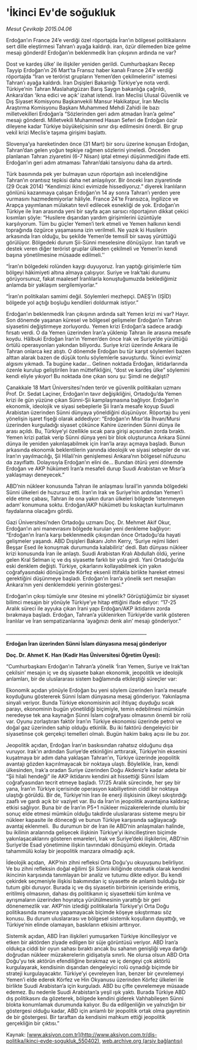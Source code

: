 # 'İkinci Ev'de soğukluk

*Mesut Çevikalp 2015.04.06*

<div class="pNewsDetailMainContent" itemprop="articleBody">
 <p>
  Erdoğan’ın France 24’e verdiği özel röportajda İran’ın bölgesel politikalarını sert dille eleştirmesi Tahran’ı ayağa kaldırdı. iran, özür dilemeden bize gelme mesajı gönderdi! Erdoğan’ın beklenmedik İran çıkışının ardında ne var?
 </p>
 <p>
  Dost ve kardeş ülke’ ile ilişkiler yeniden gerildi. Cumhurbaşkanı Recep Tayyip Erdoğan’ın 26 Mart’ta Fransız haber kanalı France 24’e verdiği röportajda “İran ve terörist grupların Yemen’den çekilmelerini” istemesi Tahran’ı ayağa kaldırdı. İran Dışişleri Bakanlığı Türkiye’ye nota verdi. Türkiye’nin Tahran Maslahatgüzarı Barış Saygın bakanlığa çağrıldı, Ankara’dan ‘ikna edici ve açık’ izahat istendi. İran Meclisi Ulusal Güvenlik ve Dış Siyaset Komisyonu Başkanvekili Mansur Hakikatpur, İran Meclis Araştırma Komisyonu Başkanı Muhammed Mehdi Zahidi ile bazı milletvekilleri Erdoğan’a “Sözlerinden geri adım atmadan İran’a gelme” mesajı gönderdi. Milletvekili Muhammed Hasan Seferi de Erdoğan özür dileyene kadar Türkiye büyükelçisinin sınır dışı edilmesini önerdi. Bir grup vekil krizi Meclis’e taşıma girişimi başlattı.
 </p>
 <p>
  Slovenya’ya hareketinden önce (31 Mart) bir soru üzerine konuşan Erdoğan, Tahran’dan gelen yoğun tepkiye rağmen sözlerini yineledi. Önceden planlanan Tahran ziyaretini (6-7 Nisan) iptal etmeyi düşünmediğini ifade etti. Erdoğan’ın geri adım atmaması Tahran’daki tansiyonu daha da artırdı.
 </p>
 <p>
  Türk basınında pek yer bulmayan uzun röportajın aslı incelendiğine Tahran’ın orantısız tepkisi daha net anlaşılıyor. Bir önceki İran ziyaretinde (29 Ocak 2014) “Kendimizi ikinci evimizde hissediyoruz.” diyerek İranlıların gönlünü kazanmaya çalışan Erdoğan’ın 14 ay sonra Tahran’ı yerden yere vurmasını hazmedemiyorlar hâliyle. France 24’te Fransızca, İngilizce ve Arapça yayımlanan mülakatın tevil edilecek esnekliği de yok. Erdoğan’ın Türkiye ile İran arasında yeni bir sayfa açan sarsıcı röportajının dikkat çekici kısımları şöyle: “Husilere dışarıdan yardım girişimlerini üzüntüyle karşılıyorum. Tüm bu güçler Yemen’i terk etmeli ve Yemen halkının kendi toprağında özgürce yaşamasına izin verilmeli. Ne yazık ki Husilerin arkasında İran olduğu, bu şekilde Yemen’de temsilî bir savaş yürüttüğü görülüyor. Bölgedeki durum Şii-Sünni meselesine dönüşüyor. İran tarafı ve destek veren diğer terörist gruplar ülkeden çekilmeli ve Yemen’in kendi başına yönetilmesine müsaade edilmeli.’’
 </p>
 <p>
  “İran’ın bölgedeki rolünden kaygı duyuyoruz. İran yaptığı girişimlerle tüm bölgeyi hâkimiyeti altına almaya çalışıyor. Suriye ve Irak’taki durumu görüyorsunuz, fakat maalesef İranlılarla konuştuğumuzda beklediğimiz anlamda bir yaklaşım sergilemiyorlar.”
 </p>
 <p>
  “İran’ın politikaları samimi değil. Söylemleri mezhepçi. DAEŞ’in (IŞİD) bölgede yol açtığı boşluğu kendileri doldurmak istiyor.”
 </p>
 <p>
  Erdoğan’ın beklenmedik İran çıkışının ardında salt Yemen krizi mi var? Hayır. Son dönemde yaşanan küresel ve bölgesel gelişmeler Erdoğan’ın Tahran siyasetini değiştirmeye zorluyordu. Yemen krizi Erdoğan’a sadece aradığı fırsatı verdi. O da Yemen üzerinden İran’a yüklenip Tahran ile arasına mesafe koydu. Hâlbuki Erdoğan İran’ın Yemen’den önce Irak ve Suriye’de yürüttüğü örtülü operasyonları yakından biliyordu. Suriye krizi üzerinde Ankara ile Tahran onlarca kez atıştı. O dönemde Erdoğan bu tür karşıt söylemleri bazen alttan alarak bazen de düşük tonlu söylemlerle savuşturdu. ‘İkinci evimiz’ algısını yıkmadı. Ta bugüne kadar… Gelinen noktada Erdoğan, iktidarlarında özenle kurulup geliştirilen İran müttefikliğini, “dost ve kardeş ülke” söylemini kendi eliyle yıkıyor! Bu noktada öne çıkan soru şu: Şimdi ne değişti?
 </p>
 <p>
  Çanakkale 18 Mart Üniversitesi’nden terör ve güvenlik politikaları uzmanı Prof. Dr. Sedat Laçiner, Erdoğan’ın tavır değişikliğini, Ortadoğu’da Yemen krizi ile gün yüzüne çıkan Sünni-Şii kamplaşmasına bağlıyor. Erdoğan’ın ekonomik, ideolojik ve siyasi sebeplerle Şii İran’a mesafe koyup Suudi Arabistan üzerinden Sünni dünyaya yöneldiğini düşünüyor. Röportajı bu yeni yönelişin işaret fişeği olarak addediyor: “Erdoğan’ın Mısır’da İhvan/Mursi üzerinden kurguladığı siyaset çökünce Kahire üzerinden Sünni dünya ile arası açıldı. Bu, Türkiye’yi özellikle sıcak para girişi açısından zorda bıraktı. Yemen krizi patlak verip Sünni dünya yeni bir blok oluşturunca Ankara Sünni dünya ile yeniden yakınlaşabilmek için İran’la arayı açmaya başladı. Bunun arkasında ekonomik beklentilerin yanında ideolojik ve siyasi sebepler de var. İran’ın yayılmacılığı, Şii Hilali’nin genişlemesi Ankara’nın bölgesel nüfuzunu da zayıflattı. Dolayısıyla Erdoğan’ın elini de... Bundan ötürü yeni dönemde Erdoğan ve AKP hükümeti İran’a mesafeli durup Suudi Arabistan ve Mısır’a yaklaşmayı deneyecek.”
 </p>
 <p>
  ABD’nin nükleer konusunda Tahran ile anlaşması İsrail’in yanında bölgedeki Sünni ülkeleri de huzursuz etti. İran’ın Irak ve Suriye’nin ardından Yemen’i elde etme çabası, Tahran ile ona yakın duran ülkeleri bölgede ‘istenmeyen adam’ konumuna soktu. Erdoğan/AKP hükümeti bu kıskaçtan kurtulmanın faydalarına olacağını gördü.
 </p>
 <p>
  Gazi Üniversitesi’nden Ortadoğu uzmanı Doç. Dr. Mehmet Akif Okur, Erdoğan’ın ani manevrasını bölgede kurulan yeni denkleme bağlıyor: “Erdoğan’ın İran’a karşı beklenmedik çıkışından önce Ortadoğu’da hayati gelişmeler yaşandı. ABD Dışişleri Bakanı John Kerry, ‘Suriye rejimi lideri Beşşar Esed ile konuşmak durumunda kalabiliriz’ dedi. Batı dünyası nükleer krizi konusunda İran ile anlaştı. Suudi Arabistan Kralı Abdullah öldü, yerine gelen Kral Selman iç ve dış siyasette farklı bir yola girdi. Yani Ortadoğu’da eski denklem değişti. Türkiye, çıkarlarını kollayabilmek için yakın coğrafyasındaki dönüşümde Körfez eksenli ittifakla birlikte hareket etmesi gerektiğini düşünmeye başladı. Erdoğan’ın İran’a yönelik sert mesajları Ankara’nın yeni denklemdeki yerinin göstergesi.”
 </p>
 <p>
  Erdoğan’ın çıkışı tümüyle sınır ötesine mi yönelik? Görüştüğümüz bir siyaset bilimci mesajın bir yönüyle Türkiye’ye hitap ettiğini ifade ediyor: “17-25 Aralık süreci ile ayyuka çıkan İrani yapı Erdoğan/AKP iktidarını zorda bırakmaya başladı. Erdoğan, Tahran’a yüklenirken Türkiye’de varlık gösteren İranlılar ve İran sempatizanlarına ‘ayağınızı denk alın’ mesajı gönderiyor.”
 </p>
 <p>
  ____________________________________________________________
 </p>
 <p>
  <strong>
   Erdoğan İran üzerinden Sünni İslam dünyasına mesaj gönderiyor
  </strong>
 </p>
 <p>
  <strong>
   Doç. Dr. Ahmet K. Han (Kadir Has Üniversitesi Öğretim Üyesi):
  </strong>
 </p>
 <p>
  “Cumhurbaşkanı Erdoğan’ın Tahran’a yönelik ‘İran Yemen, Suriye ve Irak’tan çekilsin’ mesajın iç ve dış siyasete bakan ekonomik, jeopolitik ve ideolojik anlamları, bir de uluslararası sistem bağlamında etkileştiği süreçler var:
 </p>
 <p>
  Ekonomik açıdan yönüyle Erdoğan bu yeni söylem üzerinden İran’a mesafe koyduğunu göstererek Sünni İslam dünyasına mesaj gönderiyor. Yakınlaşma sinyali veriyor. Bunda Türkiye ekonomisinin acil ihtiyaç duyduğu sıcak parayı, ekonominin bugün yönetildiği biçimiyle, temin edebilmesi mümkün neredeyse tek ana kaynağın Sünni İslam coğrafyası olmasının önemli bir rolü var. Oyunu zorlaştıran faktör İran’ın Türkiye ekonomisi üzerinde petrol ve doğal gaz üzerinden sahip olduğu etkinlik. Bu iki faktörü dengeleyici bir siyasetinse çok gerçekçi temelleri olmalı. Bugün hakim bakış açısı ile bu zor.
 </p>
 <p>
  Jeopolitik açıdan, Erdoğan İran’ın baskısından rahatsız olduğunu dışa vuruyor. Irak’ın ardından Suriye’de etkinliğini arttırarak, Türkiye’nin eksenini kuşatmaya bir adım daha yaklaşan Tahran’ın, Türkiye üzerinde jeopolitik avantajı gözden kaçırılmayacak bir noktaya ulaştı. Böylelikle, İran, kendi ülkesinden, Irak’a oradan Suriye üzerinden Doğu Akdeniz’e kadar adeta bir “Şii hilali hendeği” ile AKP iktidarını kendini ait hissettiği Sünni İslam coğrafyasından tecrit etmeye başladı. 17/25 Aralık sürecinde, her şey bir yana, İran’ın Türkiye içerisinde operasyon kabiliyetinin ciddi bir noktaya ulaştığı görüldü. Bir de, Türkiye’nin İran ile enerji ilişkisinin ülkeyi sıkıştırdığı zaaflı ve gardı açık bir vaziyet var. Bu da İran’ın jeopolitik avantajına kaldıraç etkisi sağlıyor. Buna bir de İran’ın P5+1 nükleer müzakerelerinde olumlu bir sonuç elde etmesi mümkün olduğu takdirde uluslararası sisteme meşru bir nükleer kapasite ile döneceği ve bunun Türkiye karşısında sağlayacağı avantaj eklenmeli.  Bu durumun bir de İran ile ABD’nin anlaşmaları halinde, bu ikilinin aralarında gelişecek ilişkinin Türkiye’yi ikincilleştiren biçimde yakınlaşacaklarını gösteren emareleri, Irak ve Suriye’deki ilişkilerini, ABD’nin Suriye’de Esad yönetimine ilişkin tavrındaki dönüşümü ekleyin. Ortada tahammülü kolay bir jeopolitik manzara olmadığı açık.
 </p>
 <p>
  İdeolojik açıdan,  AKP’nin zihni refleksi Orta Doğu’yu okuyuşunu belirliyor. Ve bu zihni refleksin doğal eğilimi Şii Sünni ikiliğinde otomatik olarak kendini ikincinin karşısında tanımlayan bir analiz ve tutumu dikte ediyor. Bu kendi çekirdek seçmeniyle ilişkisi bakımından iç siyasette de anlamlı bulduğu bir tutum gibi duruyor. Burada iç ve dış siyasetin birbirinin içerisinde erimiş, eritilmiş olmasının, dahası dış politikanın iç siyasetteki tüm kırılma ve ayrışmaların üzerinden hoyratça yürütülmesinin yarattığı bir geri dönenemezlik var. AKP’nin izlediği politikalarla Türkiye’yi Orta Doğu politikasında manevra yapamayacak biçimde köşeye sıkıştırması söz konusu. Bu durum uluslararası ve bölgesel sistemik koşulların dayattığı, ve Türkiye’nin elinde olamayan, baskıların etkisini arttırıyor.
 </p>
 <p>
  Sistemik açıdan, ABD İran ilişkileri yumuşarken Türkiye ikincilleşiyor ve etken bir aktörden ziyade edilgen bir süje görüntüsü veriyor. ABD İran’a oldukça ciddi bir oyun sahası bıraktı ancak bu sahanın genişliği veya darlığı doğrudan nükleer müzakerelerin gidişatıyla sınırlı. Ne olursa olsun ABD Orta Doğu’yu tek aktörün efendiliğine bırakmaz ve iç dengeyi çok aktörlü kurgulayarak, kendisinin dışarıdan dengeleyici rolü oynadığı biçimde bir strateji kurgulayacaktır. Türkiye’yi çevreleyen İran, benzer bir çevrelemeyi Yemen’i elde ederek Körfez ve Hin Okyanusu üzerinden Körfez ülkeleri ile birlikte Suudi Arabistan’a için kurguladı. ABD bu çifte çevrelemeye müsaade edemez. Bu nedenle Suudi Arabistan’a yeşil ışık yaktı. Burada Türkiye ABD dış politikasını da gözeterek, bölgede kendini giderek Vahhabileşen Sünni blokta konumlamak durumunda kalıyor. Bu da edilgenliğin ve yalnızlığın bir göstergesi olduğu kadar, ABD için anlamlı bir jeopolitik ortak olma gayretinin de bir göstergesi. Bir taraftan da kendisini mahkum ettiği jeopolitik gerçekliğin bir çıktısı.”
 </p>
</div>


Kaynak: [www.aksiyon.com.tr](http://www.aksiyon.com.tr/dis-politika/ikinci-evde-sogukluk_550402), [web.archive.org (arşiv bağlantısı)](http://web.archive.org/web/20150731201231/http://www.aksiyon.com.tr/dis-politika/ikinci-evde-sogukluk_550402)
